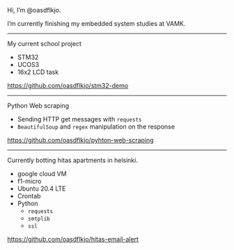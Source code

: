 Hi, I’m @oasdflkjo.

I’m currently finishing my embedded system studies at VAMK.

---

My current school project
- STM32
- UCOS3
- 16x2 LCD task

https://github.com/oasdflkjo/stm32-demo

---

Python Web scraping
- Sending HTTP get messages with `requests`
- `BeautifulSoup` and `regex` manipulation on the response

https://github.com/oasdflkjo/pyhton-web-scraping

--- 

Currently botting hitas apartments in helsinki.
- google cloud VM
- f1-micro
- Ubuntu 20.4 LTE
- Crontab
- Python
    - `requests`
    - `smtplib`
    - `ssl`

https://github.com/oasdflkjo/hitas-email-alert
<!---
oasdflkjo/oasdflkjo is a ✨ special ✨ repository because its `README.md` (this file) appears on your GitHub profile.
You can click the Preview link to take a look at your changes.
--->
